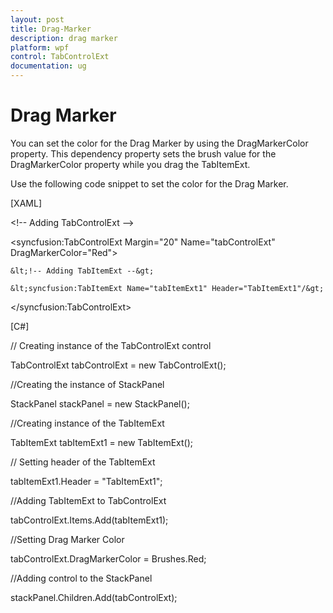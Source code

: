 ```yaml
---
layout: post
title: Drag-Marker
description: drag marker
platform: wpf
control: TabControlExt
documentation: ug
---
```


# Drag Marker

You can set the color for the Drag Marker by using the DragMarkerColor property. This dependency property sets the brush value for the DragMarkerColor property while you drag the TabItemExt.

Use the following code snippet to set the color for the Drag Marker.



[XAML]



&lt;!-- Adding TabControlExt --&gt;

&lt;syncfusion:TabControlExt Margin="20" Name="tabControlExt" DragMarkerColor="Red"&gt;



    &lt;!-- Adding TabItemExt --&gt;

    &lt;syncfusion:TabItemExt Name="tabItemExt1" Header="TabItemExt1"/&gt;

&lt;/syncfusion:TabControlExt&gt;



[C#]



// Creating instance of the TabControlExt control

TabControlExt tabControlExt = new TabControlExt();



//Creating the instance of StackPanel

StackPanel stackPanel = new StackPanel();



//Creating instance of the TabItemExt 

TabItemExt tabItemExt1 = new TabItemExt();



// Setting header of the TabItemExt

tabItemExt1.Header = "TabItemExt1";



//Adding TabItemExt to TabControlExt

tabControlExt.Items.Add(tabItemExt1);                  



//Setting Drag Marker Color 

tabControlExt.DragMarkerColor = Brushes.Red;  



//Adding control to the StackPanel

stackPanel.Children.Add(tabControlExt); 



